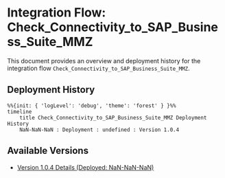 # Integration Flow: Check_Connectivity_to_SAP_Business_Suite_MMZ

This document provides an overview and deployment history for the integration flow `Check_Connectivity_to_SAP_Business_Suite_MMZ`.

## Deployment History
<!-- DEPLOYMENT_TIMELINE_START -->
```mermaid
%%{init: { 'logLevel': 'debug', 'theme': 'forest' } }%%
timeline
    title Check_Connectivity_to_SAP_Business_Suite_MMZ Deployment History
    NaN-NaN-NaN : Deployment : undefined : Version 1.0.4
```
<!-- DEPLOYMENT_TIMELINE_END -->

## Available Versions
<!-- VERSION_LINKS_START -->
- [Version 1.0.4 Details (Deployed: NaN-NaN-NaN)](../Check_Connectivity_to_SAP_Business_Suite_MMZ-1.0.4/readme.md)
<!-- VERSION_LINKS_END -->